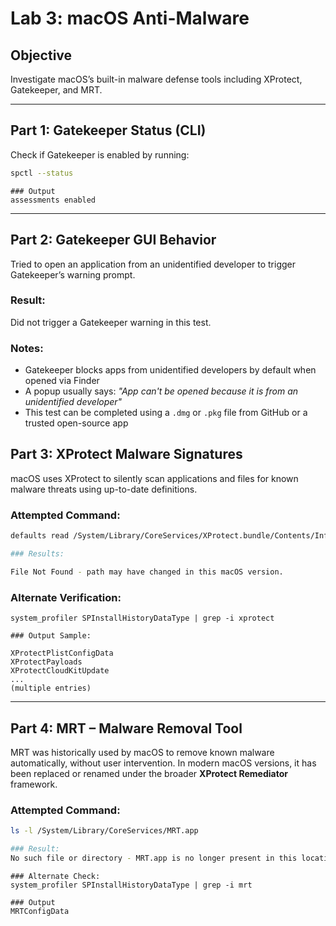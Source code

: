 # Lab 3: macOS Anti-Malware

## Objective
Investigate macOS’s built-in malware defense tools including XProtect, Gatekeeper, and MRT.

---

## Part 1: Gatekeeper Status (CLI)

Check if Gatekeeper is enabled by running:

```bash
spctl --status

```
```
### Output
assessments enabled
```
---

## Part 2: Gatekeeper GUI Behavior

Tried to open an application from an unidentified developer to trigger Gatekeeper’s warning prompt.

### Result:
Did not trigger a Gatekeeper warning in this test.

### Notes:
- Gatekeeper blocks apps from unidentified developers by default when opened via Finder
- A popup usually says: *"App can't be opened because it is from an unidentified developer"*
- This test can be completed using a `.dmg` or `.pkg` file from GitHub or a trusted open-source app


## Part 3: XProtect Malware Signatures

macOS uses XProtect to silently scan applications and files for known malware threats using up-to-date definitions.

### Attempted Command:

```bash
defaults read /System/Library/CoreServices/XProtect.bundle/Contents/Info.plist

### Results:

File Not Found - path may have changed in this macOS version.
```
### Alternate Verification:
```
system_profiler SPInstallHistoryDataType | grep -i xprotect

### Output Sample:

XProtectPlistConfigData
XProtectPayloads
XProtectCloudKitUpdate
...
(multiple entries)
```
---

## Part 4: MRT – Malware Removal Tool

MRT was historically used by macOS to remove known malware automatically, without user intervention. In modern macOS versions, it has been replaced or renamed under the broader **XProtect Remediator** framework.

### Attempted Command:

```bash
ls -l /System/Library/CoreServices/MRT.app

### Result:
No such file or directory - MRT.app is no longer present in this location.
```
```
### Alternate Check:
system_profiler SPInstallHistoryDataType | grep -i mrt

### Output
MRTConfigData
```
